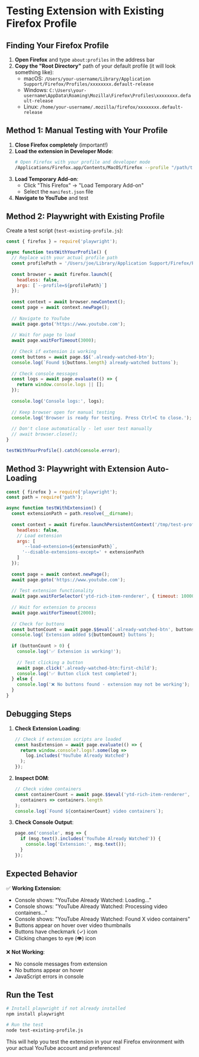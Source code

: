 # Testing Extension with Existing Firefox Profile

## Finding Your Firefox Profile

1. **Open Firefox** and type `about:profiles` in the address bar
2. **Copy the "Root Directory"** path of your default profile (it will look something like):
   - macOS: `/Users/your-username/Library/Application Support/Firefox/Profiles/xxxxxxxx.default-release`
   - Windows: `C:\Users\your-username\AppData\Roaming\Mozilla\Firefox\Profiles\xxxxxxxx.default-release`
   - Linux: `/home/your-username/.mozilla/firefox/xxxxxxxx.default-release`

## Method 1: Manual Testing with Your Profile

1. **Close Firefox completely** (important!)
2. **Load the extension in Developer Mode**:
   ```bash
   # Open Firefox with your profile and developer mode
   /Applications/Firefox.app/Contents/MacOS/firefox --profile "/path/to/your/profile" about:debugging
   ```
3. **Load Temporary Add-on**:
   - Click "This Firefox" → "Load Temporary Add-on"
   - Select the `manifest.json` file
4. **Navigate to YouTube** and test

## Method 2: Playwright with Existing Profile

Create a test script (`test-existing-profile.js`):

```javascript
const { firefox } = require('playwright');

async function testWithYourProfile() {
  // Replace with your actual profile path
  const profilePath = '/Users/joe/Library/Application Support/Firefox/Profiles/your-profile-folder';
  
  const browser = await firefox.launch({
    headless: false,
    args: [`--profile=${profilePath}`]
  });
  
  const context = await browser.newContext();
  const page = await context.newPage();
  
  // Navigate to YouTube
  await page.goto('https://www.youtube.com');
  
  // Wait for page to load
  await page.waitForTimeout(3000);
  
  // Check if extension is working
  const buttons = await page.$$('.already-watched-btn');
  console.log(`Found ${buttons.length} already-watched buttons`);
  
  // Check console messages
  const logs = await page.evaluate(() => {
    return window.console.logs || [];
  });
  
  console.log('Console logs:', logs);
  
  // Keep browser open for manual testing
  console.log('Browser is ready for testing. Press Ctrl+C to close.');
  
  // Don't close automatically - let user test manually
  // await browser.close();
}

testWithYourProfile().catch(console.error);
```

## Method 3: Playwright with Extension Auto-Loading

```javascript
const { firefox } = require('playwright');
const path = require('path');

async function testWithExtension() {
  const extensionPath = path.resolve(__dirname);
  
  const context = await firefox.launchPersistentContext('/tmp/test-profile', {
    headless: false,
    // Load extension
    args: [
      `--load-extension=${extensionPath}`,
      '--disable-extensions-except=' + extensionPath
    ]
  });
  
  const page = await context.newPage();
  await page.goto('https://www.youtube.com');
  
  // Test extension functionality
  await page.waitForSelector('ytd-rich-item-renderer', { timeout: 10000 });
  
  // Wait for extension to process
  await page.waitForTimeout(2000);
  
  // Check for buttons
  const buttonCount = await page.$$eval('.already-watched-btn', buttons => buttons.length);
  console.log(`Extension added ${buttonCount} buttons`);
  
  if (buttonCount > 0) {
    console.log('✅ Extension is working!');
    
    // Test clicking a button
    await page.click('.already-watched-btn:first-child');
    console.log('✅ Button click test completed');
  } else {
    console.log('❌ No buttons found - extension may not be working');
  }
}
```

## Debugging Steps

1. **Check Extension Loading**:
   ```javascript
   // Check if extension scripts are loaded
   const hasExtension = await page.evaluate(() => {
     return window.console?.logs?.some(log => 
       log.includes('YouTube Already Watched')
     );
   });
   ```

2. **Inspect DOM**:
   ```javascript
   // Check video containers
   const containerCount = await page.$$eval('ytd-rich-item-renderer', 
     containers => containers.length
   );
   console.log(`Found ${containerCount} video containers`);
   ```

3. **Check Console Output**:
   ```javascript
   page.on('console', msg => {
     if (msg.text().includes('YouTube Already Watched')) {
       console.log('Extension:', msg.text());
     }
   });
   ```

## Expected Behavior

✅ **Working Extension**:
- Console shows: "YouTube Already Watched: Loading..."
- Console shows: "YouTube Already Watched: Processing video containers..."
- Console shows: "YouTube Already Watched: Found X video containers"
- Buttons appear on hover over video thumbnails
- Buttons have checkmark (✓) icon
- Clicking changes to eye (👁) icon

❌ **Not Working**:
- No console messages from extension
- No buttons appear on hover
- JavaScript errors in console

## Run the Test

```bash
# Install playwright if not already installed
npm install playwright

# Run the test
node test-existing-profile.js
```

This will help you test the extension in your real Firefox environment with your actual YouTube account and preferences!
